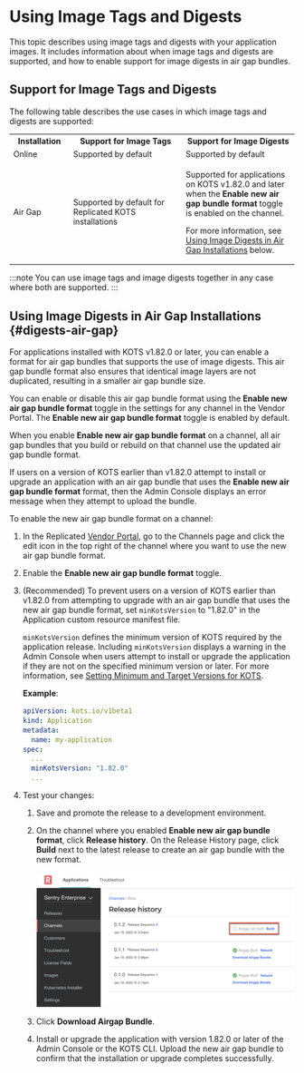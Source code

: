 # Using Image Tags and Digests

This topic describes using image tags and digests with your application images. It includes information about when image tags and digests are supported, and how to enable support for image digests in air gap bundles.

## Support for Image Tags and Digests

The following table describes the use cases in which image tags and digests are supported:

<table>
  <tr>
    <th width="10%">Installation</th>
    <th width="30%">Support for Image Tags</th>
    <th width="30%">Support for Image Digests</th>
  </tr>
  <tr>
    <td>Online</td>
    <td>Supported by default</td>
    <td>Supported by default</td>
  </tr>
  <tr>
    <td>Air Gap</td>
    <td>Supported by default for Replicated KOTS installations</td>
    <td>
    <p>Supported for applications on KOTS v1.82.0 and later when the <b>Enable new air gap bundle format</b> toggle is enabled on the channel.</p>
    <p>For more information, see <a href="#digests-air-gap">Using Image Digests in Air Gap Installations</a> below.</p>
    </td>
  </tr>
</table>

:::note
You can use image tags and image digests together in any case where both are supported.
:::

## Using Image Digests in Air Gap Installations {#digests-air-gap}

For applications installed with KOTS v1.82.0 or later, you can enable a format for air gap bundles that supports the use of image digests. This air gap bundle format also ensures that identical image layers are not duplicated, resulting in a smaller air gap bundle size.

You can enable or disable this air gap bundle format using the **Enable new air gap bundle format** toggle in the settings for any channel in the Vendor Portal. The **Enable new air gap bundle format** toggle is enabled by default.

When you enable **Enable new air gap bundle format** on a channel, all air gap bundles that you build or rebuild on that channel use the updated air gap bundle format.

If users on a version of KOTS earlier than v1.82.0 attempt to install or upgrade an application with an air gap bundle that uses the **Enable new air gap bundle format** format, then the Admin Console displays an error message when they attempt to upload the bundle.

To enable the new air gap bundle format on a channel:

1. In the Replicated [Vendor Portal](https://vendor.replicated.com/channels), go to the Channels page and click the edit icon in the top right of the channel where you want to use the new air gap bundle format.
1. Enable the **Enable new air gap bundle format** toggle.
1. (Recommended) To prevent users on a version of KOTS earlier than v1.82.0 from attempting to upgrade with an air gap bundle that uses the new air gap bundle format, set `minKotsVersion` to "1.82.0" in the Application custom resource manifest file.

   `minKotsVersion` defines the minimum version of KOTS required by the application release. Including `minKotsVersion` displays a warning in the Admin Console when users attempt to install or upgrade the application if they are not on the specified minimum version or later. For more information, see [Setting Minimum and Target Versions for KOTS](packaging-kots-versions).

   **Example**:

   ```yaml
   apiVersion: kots.io/v1beta1
   kind: Application
   metadata:
     name: my-application
   spec:
     ...
     minKotsVersion: "1.82.0"
     ...
   ```

1. Test your changes:
   1. Save and promote the release to a development environment.
   1. On the channel where you enabled **Enable new air gap bundle format**, click **Release history**. On the Release History page, click **Build** next to the latest release to create an air gap bundle with the new format.

      ![Vendor portal release history page](../../static/images/airgap-download-bundle.png)

   1. Click **Download Airgap Bundle**.
   1. Install or upgrade the application with version 1.82.0 or later of the Admin Console or the KOTS CLI. Upload the new air gap bundle to confirm that the installation or upgrade completes successfully.